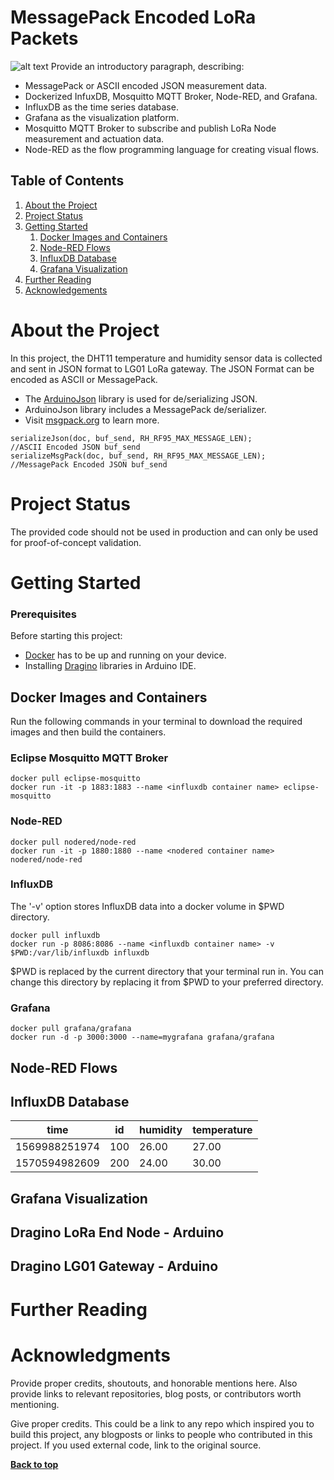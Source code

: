 # MessagePack Encoded LoRa Packets

![alt text](https://github.com/fash-aryan/EEET2371-WSNs/blob/master/mini-project/figures/mini-project.jpg?raw=true)
Provide an introductory paragraph, describing:

* MessagePack or ASCII encoded JSON measurement data.
* Dockerized InfuxDB, Mosquitto MQTT Broker, Node-RED, and Grafana.
* InfluxDB as the time series database.
* Grafana as the visualization platform.
* Mosquitto MQTT Broker to subscribe and publish LoRa Node measurement and actuation data.
* Node-RED as the flow programming language for creating visual flows.

## Table of Contents

1. [About the Project](#about-the-project)
1. [Project Status](#project-status)
1. [Getting Started](#getting-started)
    1. [Docker Images and Containers](#docker-images-and-containers)
    1. [Node-RED Flows](#node-red-flows)
    1. [InfluxDB Database](#influxdb-database)
    1. [Grafana Visualization](#grafana-virtualization)
1. [Further Reading](#further-reading)
1. [Acknowledgements](#acknowledgements)

# About the Project

In this project, the DHT11 temperature and humidity sensor data is collected and sent in JSON format to LG01 LoRa gateway. The JSON Format can be encoded as ASCII or MessagePack.

* The [ArduinoJson](https://arduinojson.org/) library is used for de/serializing JSON.
* ArduinoJson library includes a MessagePack de/serializer.
* Visit [msgpack.org](https://msgpack.org) to learn more.

```
serializeJson(doc, buf_send, RH_RF95_MAX_MESSAGE_LEN);          //ASCII Encoded JSON buf_send
serializeMsgPack(doc, buf_send, RH_RF95_MAX_MESSAGE_LEN);    //MessagePack Encoded JSON buf_send
```

# Project Status

The provided code should not be used in production and can only be used for proof-of-concept validation.

# Getting Started

### Prerequisites
Before starting this project:
- [Docker](https://www.docker.com/) has to be up and running on your device.
- Installing [Dragino](http://www.dragino.com/downloads/downloads/UserManual/LG01_LoRa_Gateway_User_Manual.pdf) libraries in Arduino IDE.


## Docker Images and Containers

Run the following commands in your terminal to download the required images and then build the containers.

### Eclipse Mosquitto MQTT Broker


```
docker pull eclipse-mosquitto
docker run -it -p 1883:1883 --name <influxdb container name> eclipse-mosquitto
```

### Node-RED
```
docker pull nodered/node-red
docker run -it -p 1880:1880 --name <nodered container name> nodered/node-red
```

### InfluxDB
The '-v' option stores InfluxDB data into a docker volume in $PWD directory.
```
docker pull influxdb
docker run -p 8086:8086 --name <influxdb container name> -v $PWD:/var/lib/influxdb influxdb

```
$PWD is replaced by the current directory that your terminal run in. You can change this directory by replacing it from $PWD to your preferred directory.

### Grafana
```
docker pull grafana/grafana
docker run -d -p 3000:3000 --name=mygrafana grafana/grafana
```

## Node-RED Flows


## InfluxDB Database
| time          | id               |humidity            | temperature               |
|---------------|----------------- |--------------------|---------------------------|
| 1569988251974 |100               |26.00               |27.00                      |
| 1570594982609 |200               |24.00               |30.00                      |

## Grafana Visualization


## Dragino LoRa End Node - Arduino

## Dragino LG01 Gateway - Arduino

# Further Reading

# Acknowledgments

Provide proper credits, shoutouts, and honorable mentions here. Also provide links to relevant repositories, blog posts, or contributors worth mentioning.

Give proper credits. This could be a link to any repo which inspired you to build this project, any blogposts or links to people who contributed in this project. If you used external code, link to the original source.

**[Back to top](#table-of-contents)**
